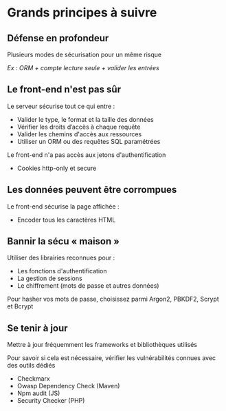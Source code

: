 # Grands principes à suivre

## Défense en profondeur
Plusieurs modes de sécurisation pour un même risque

*Ex : ORM + compte lecture seule + valider les entrées*

## Le front-end n'est pas sûr
Le serveur sécurise tout ce qui entre :
* Valider le type, le format et la taille des données
* Vérifier les droits d’accès à chaque requête
* Valider les chemins d'accès aux ressources
* Utiliser un ORM ou des requêtes SQL paramétrées

Le front-end n'a pas accès aux jetons d'authentification
* Cookies http-only et secure

## Les données peuvent être corrompues
Le front-end sécurise la page affichée :
* Encoder tous les caractères HTML

## Bannir la sécu « maison »
Utiliser des librairies reconnues pour :
* Les fonctions d'authentification
* La gestion de sessions
* Le chiffrement (mots de passe et autres données)

Pour hasher vos mots de passe, choisissez parmi Argon2, PBKDF2, Scrypt et Bcrypt

## Se tenir à jour
Mettre à jour fréquemment les frameworks et bibliothèques utilisés

Pour savoir si cela est nécessaire, vérifier les vulnérabilités connues avec des outils dédiés
   * Checkmarx
   * Owasp Dependency Check (Maven)
   * Npm audit (JS)
   * Security Checker (PHP)

